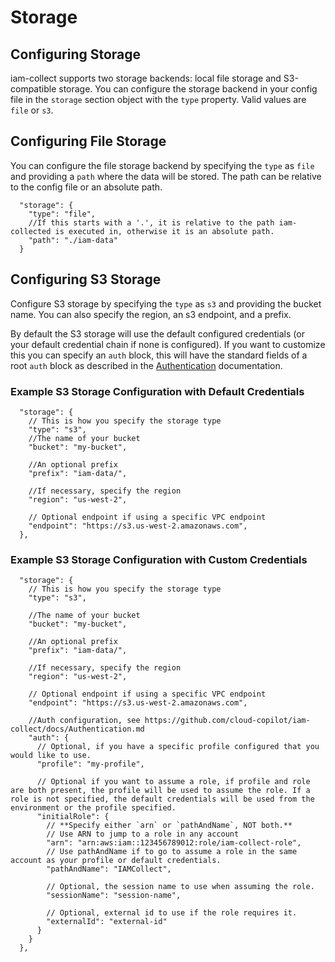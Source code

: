 # Storage

## Configuring Storage

iam-collect supports two storage backends: local file storage and S3-compatible storage. You can configure the storage backend in your config file in the `storage` section object with the `type` property. Valid values are `file` or `s3`.

## Configuring File Storage

You can configure the file storage backend by specifying the `type` as `file` and providing a `path` where the data will be stored. The path can be relative to the config file or an absolute path.

```jsonc
  "storage": {
    "type": "file",
    //If this starts with a '.', it is relative to the path iam-collected is executed in, otherwise it is an absolute path.
    "path": "./iam-data"
  }
```

## Configuring S3 Storage

Configure S3 storage by specifying the `type` as `s3` and providing the bucket name. You can also specify the region, an s3 endpoint, and a prefix.

By default the S3 storage will use the default configured credentials (or your default credential chain if none is configured). If you want to customize this you can specify an `auth` block, this will have the standard fields of a root `auth` block as described in the [Authentication](./Authentication.md) documentation.

### Example S3 Storage Configuration with Default Credentials

```jsonc
  "storage": {
    // This is how you specify the storage type
    "type": "s3",
    //The name of your bucket
    "bucket": "my-bucket",

    //An optional prefix
    "prefix": "iam-data/",

    //If necessary, specify the region
    "region": "us-west-2",

    // Optional endpoint if using a specific VPC endpoint
    "endpoint": "https://s3.us-west-2.amazonaws.com",
  },
```

### Example S3 Storage Configuration with Custom Credentials

```jsonc
  "storage": {
    // This is how you specify the storage type
    "type": "s3",

    //The name of your bucket
    "bucket": "my-bucket",

    //An optional prefix
    "prefix": "iam-data/",

    //If necessary, specify the region
    "region": "us-west-2",

    // Optional endpoint if using a specific VPC endpoint
    "endpoint": "https://s3.us-west-2.amazonaws.com",

    //Auth configuration, see https://github.com/cloud-copilot/iam-collect/docs/Authentication.md
    "auth": {
      // Optional, if you have a specific profile configured that you would like to use.
      "profile": "my-profile",

      // Optional if you want to assume a role, if profile and role are both present, the profile will be used to assume the role. If a role is not specified, the default credentials will be used from the environment or the profile specified.
      "initialRole": {
        // **Specify either `arn` or `pathAndName`, NOT both.**
        // Use ARN to jump to a role in any account
        "arn": "arn:aws:iam::123456789012:role/iam-collect-role",
        // Use pathAndName if to go to assume a role in the same account as your profile or default credentials.
        "pathAndName": "IAMCollect",

        // Optional, the session name to use when assuming the role.
        "sessionName": "session-name",

        // Optional, external id to use if the role requires it.
        "externalId": "external-id"
      }
    }
  },
```
